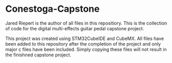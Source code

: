 # Conestoga-Capstone
Jared Riepert is the author of all files in this repositiory.
This is the collection of code for the digital multi-effects guitar pedal capstone project.

This project was created using STM32CubeIDE and CubeMX. All files have been added to this repository after the completion of the project and only major c files have been included.
Simply copying these files will not result in the finishned capstone project. 
